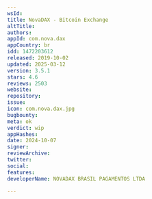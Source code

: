```yaml
---
wsId: 
title: NovaDAX - Bitcoin Exchange
altTitle: 
authors: 
appId: com.nova.dax
appCountry: br
idd: 1472203612
released: 2019-10-02
updated: 2025-03-12
version: 3.5.1
stars: 4.6
reviews: 2503
website: 
repository: 
issue: 
icon: com.nova.dax.jpg
bugbounty: 
meta: ok
verdict: wip
appHashes: 
date: 2024-10-07
signer: 
reviewArchive: 
twitter: 
social: 
features: 
developerName: NOVADAX BRASIL PAGAMENTOS LTDA

---
```


